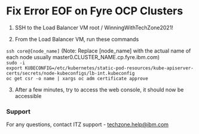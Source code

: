 # Fix Error EOF on Fyre OCP Clusters  

1.  SSH to the Load Balancer VM  root / WinningWithTechZone2021!

2.  From the Load Balancer VM, run these commands 

`ssh core@[node_name]`      (Note: Replace [node_name] with the actual name of each node usually master0.CLUSTER_NAME.cp.fyre.ibm.com)  
`sudo -i `  
`export KUBECONFIG=/etc/kubernetes/static-pod-resources/kube-apiserver-certs/secrets/node-kubeconfigs/lb-int.kubeconfig `  
`oc get csr -o name | xargs oc adm certificate approve `  

3. After a few minutes, try to access the web console, it should now be accessible  

### Support

For any questions, contact ITZ support - techzone.help@ibm.com
